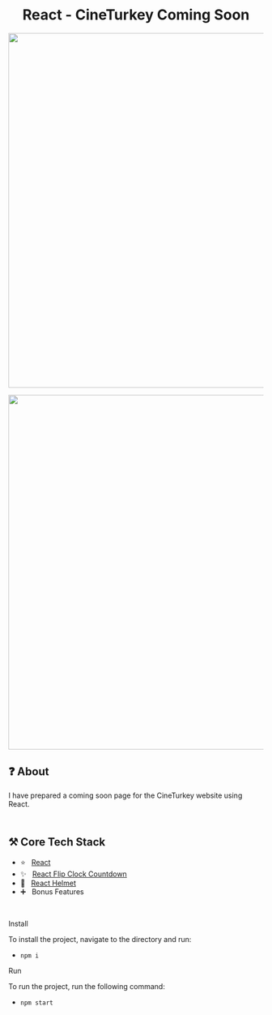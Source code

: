 <h1 align="center">
   React - CineTurkey Coming Soon
</h1>

<p align="center">
  <img src="https://github.com/ozkannbuyuk/react-cineturkey-coming-soon/assets/111967202/ea365e90-76e0-4644-90ac-ccd44b73469b" width="700" />
</p>

<p align="center">
  <img src="https://github.com/ozkannbuyuk/react-cineturkey-coming-soon/assets/111967202/f3607aac-d1d8-49ae-adc4-38e332e61287" width="700" />
</p>

<h2>
❓ About
</h2>

I have prepared a coming soon page for the CineTurkey website using React.

<h2>
<br />
⚒️ Core Tech Stack
</h2>

- ⭐️ &nbsp; [React](https://legacy.reactjs.org)
- ✨ &nbsp; [React Flip Clock Countdown](https://www.npmjs.com/package/@leenguyen/react-flip-clock-countdown)
- 🎉 &nbsp; [React Helmet](https://www.npmjs.com/package/react-helmet)
- ➕ &nbsp; Bonus Features

<br />

Install

To install the project, navigate to the directory and run:

- `npm i`

Run

To run the project, run the following command:

- `npm start`
